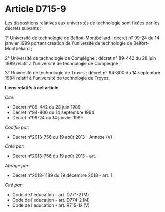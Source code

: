 # Article D715-9

Les dispositions relatives aux universités de technologie sont fixées par les décrets suivants :

1° Université de technologie de Belfort-Montbéliard : décret n° 99-24 du 14 janvier 1999 portant création de l'université de
technologie de Belfort-Montbéliard ;

2° Université de technologie de Compiègne : décret n° 89-442 du 28 juin 1989 relatif à l'université de technologie de
Compiègne ;

3° Université de technologie de Troyes : décret n° 94-800 du 14 septembre 1994 relatif à l'université de technologie de
Troyes.

**Liens relatifs à cet article**

_Cite_:

  - Décret n°89-442 du 28 juin 1989
  - Décret n°94-800 du 14 septembre 1994
  - Décret n°99-24 du 14 janvier 1999

_Codifié par_:

  - Décret n°2013-756 du 19 août 2013 -  Annexe (V)

_Créé par_:

  - Décret n°2013-756 du 19 août 2013 - art.

_Abrogé par_:

  - Décret n°2018-1189 du 19 décembre 2018 - art. 1

_Cité par_:

  - Code de l'éducation - art. D771-2 (M)
  - Code de l'éducation - art. D774-2 (M)
  - Code de l'éducation - art. R715-12 (V)
